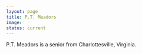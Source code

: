 ```yaml
---
layout: page
title: P.T. Meadors
image: 
status: current
---
```


P.T. Meadors is a senior from Charlottesville, Virginia.
